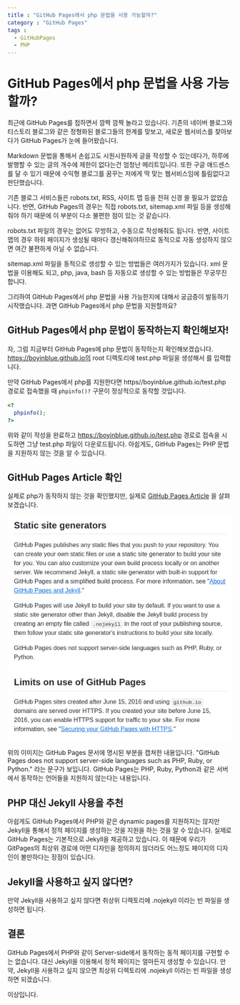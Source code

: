 ```yaml
---
title : "GitHub Pages에서 php 문법을 사용 가능할까?"
category : "GitHub Pages"
tags :
  - GitHubPages
  - PHP
---
```


GitHub Pages에서 php 문법을 사용 가능할까?
===
   
최근에 GitHub Pages를 접하면서 깜짝 깜짝 놀라고 있습니다. 
기존의 네이버 블로그와 티스토리 블로그와 같은 정형화된 블로그들의 한계를 맞보고, 
새로운 웹서비스를 찾아보다가 GitHub Pages가 눈에 들어왔습니다. 
   
Markdown 문법을 통해서 손쉽고도 시원시원하게 글을 작성할 수 있는데다가, 
하루에 발행할 수 있는 글의 개수에 제한이 없다는건 엄청난 메리트입니다. 
또한 구글 애드센스를 달 수 있기 때문에 수익형 블로그를 꿈꾸는 저에게 딱 맞는 웹서비스임에 틀림없다고 판단했습니다.   
   
기존 블로그 서비스들은 robots.txt, RSS, 사이트 맵 등을 전혀 신경 쓸 필요가 없었습니다. 
반면, GitHub Pages의 경우는 직접 robots.txt, sitemap.xml 파일 등을 생성해줘야 하기 때문에 이 부분이 다소 불편한 점이 있는 것 같습니다.   

robots.txt 파일의 경우는 없어도 무방하고, 수동으로 작성해줘도 됩니다. 
반면, 사이트 맵의 경우 하위 페이지가 생성될 때마다 갱신해줘야하므로 동적으로 자동 생성하지 않으면 여간 불편하게 아닐 수 없습니다.   

sitemap.xml 파일을 동적으로 생성할 수 있는 방법들은 여러가지가 있습니다. xml 문법을 이용해도 되고, php, java, bash 등 자동으로 생성할 수 있는 방법들은 무궁무진합니다.   

그리하여 GitHub Pages에서 php 문법을 사용 가능한지에 대해서 궁금증이 발동하기 시작했습니다. 과면 GitHub Pages에서 php 문법을 지원할까요?   
   
GitHub Pages에서 php 문법이 동작하는지 확인해보자!
---
   
자, 그럼 지금부터 GitHub Pages에 php 문법이 동작하는지 확인해보겠습니다. 
https://boyinblue.github.io의 root 디렉토리에 test.php 파일을 생성해서 <code><? phpinfo()? ?></code>를 입력합니다.   
   
만약 GitHub Pages에서 php를 지원한다면 https//boyinblue.github.io/test.php 경로로 접속했을 때 <code>phpinfo()?</code> 구문이 정상적으로 동작할 것입니다.   
   
```php
<?
  phpinfo();
?>
```
   
위와 같이 작성을 완료하고 https://boyinblue.github.io/test.php 경로로 접속을 시도하면 그냥 test.php 파일이 다운로드됩니다. 
아쉽게도, GitHub Pages는 PHP 문법을 지원하지 않는 것을 알 수 있습니다.   
   
GitHub Pages Article 확인
---
   
실제로 php가 동작하지 않는 것을 확인했지만, 실제로 [GitHub Pages Article](https://docs.github.com/en/pages/getting-started-with-github-pages/about-github-pages "GitHub Pages Article") 을 살펴보겠습니다.
   
![GitHub Pages Article](006-githubpages-not-support-php.png "GitHub Pages Article")
   
위의 이미지는 GitHub Pages 문서에 명시된 부분을 캡쳐한 내용입니다. 
"GitHub Pages does not support server-side languages such as PHP, Ruby, or Python." 라는 문구가 보입니다. GitHub Pages는 PHP, Ruby, Python과 같은 서버에서 동작하는 언어들을 지원하지 않는다는 내용입니다.   
   
PHP 대신 Jekyll 사용을 추천
---
   
아쉽게도 GitHub Pages에서 PHP와 같은 dynamic pages를 지원하지는 않지만 
Jekyll을 통해서 정적 페이지를 생성하는 것을 지원을 하는 것을 알 수 있습니다. 
실제로 GitHub Pages는 기본적으로 Jekyll을 제공하고 있습니다. 
이 때문에 우리가 GitPages의 최상위 경로에 어떤 디자인을 정의하지 않더라도 
어느정도 페이지의 디자인이 볼만하다는 장점이 있습니다.   
   
Jekyll을 사용하고 싶지 않다면?
---
   
만약 Jekyll을 사용하고 싶지 않다면 취상위 디렉토리에 .nojekyll 이라는 빈 파일을 생성하면 됩니다.   
   
결론
---
   
GitHub Pages에서 PHP와 같이 Server-side에서 동작하는 동적 페이지를 구현할 수는 없습니다. 대신 Jekyll을 이용해서 정적 페이지는 얼마든지 생성할 수 있습니다. 만약, Jekyll을 사용하고 싶지 않으면 최상위 디렉토리에 .nojekyll 이라는 빈 파일을 생성하면 되겠습니다.   

이상입니다.   
   
